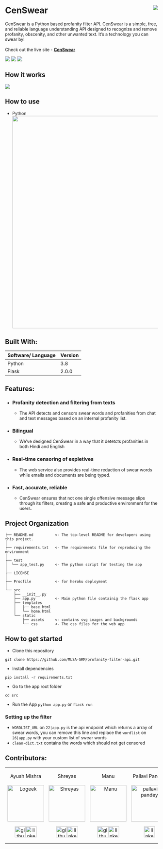 # CenSwear <img src="https://i.ibb.co/LpTqC8H/censwear.png" align="right">
CenSwear is a Python based profanity filter API. CenSwear is a simple, free, and reliable language understanding API designed to recognize and remove profanity, obscenity, and other unwanted text. It’s a technology you can swear by!<br><br>
Check out the live site - [**CenSwear**](https://profanity-filter-api.azurewebsites.net/)

![](https://img.shields.io/github/forks/MLSA-SRM/profanity-filter-api?color=green&style=for-the-badge)
![](https://img.shields.io/github/stars/MLSA-SRM/profanity-filter-api?color=silver&style=for-the-badge)
![](https://img.shields.io/github/license/MLSA-SRM/profanity-filter-api?color=yellow&style=for-the-badge)

## How it works
<img src="https://i.imgur.com/YYiEfI4.gif" align="center">

## How to use
* Python <br>
  <img src="https://i.imgur.com/r8Pmn50.png" width="700">

## Built With:
| Software/ Language | Version |
|----------|---------|
| Python | 3.8 |
| Flask | 2.0.0 |

## Features:
* ### Profanity detection and filtering from texts 
  * The API detects and censors swear words and profanities from chat and text messages based on an internal profanity list.

* ### Bilingual
  * We’ve designed CenSwear in a way that it detetcts profanities in both Hindi and English
  
* ### Real-time censoring of expletives
  * The web service also provides real-time redaction of swear words while emails and documents are being typed.
  
* ### Fast, accurate, reliable
  * CenSwear ensures that not one single offensive message slips through its filters, creating a safe and productive environment for the users.
  

Project Organization
------------

    ├── README.md          <- The top-level README for developers using this project.
    │
    ├── requirements.txt   <- The requirements file for reproducing the environment
    │
    ├── test
    │  └── app_test.py     <- The python script for testing the app
    │
    ├── LICENSE
    │
    ├── Procfile           <- for heroku deployment
    │
    └── src
        ├── __init__.py 
        ├── app.py         <- Main python file containig the flask app
        ├── templates
        │   ├── base.html
        │   └── home.html
        └── static
            ├── assets     <- contains svg images and backgrounds 
            └── css        <- The css files for the web app

## How to get started
* Clone this repository 
```
git clone https://github.com/MLSA-SRM/profanity-filter-api.git
```
* Install dependencies 
```
pip install -r requirements.txt
```
* Go to the app root folder 
```
cd src
```
* Run the App  `python app.py` or `flask run`

### Setting up the filter
* `WORDLIST_URL` on `22|app.py` is the api endpoint which returns a array of swear words, you can remove this line and replace the `wordlist` on `26|app.py` with your custom list of swear words
* `clean-dict.txt` contains the words which should not get censored

## Contributors:
<table>
<td><p align="center">    Ayush Mishra  <br><br><img src = "https://avatars.githubusercontent.com/u/36323763?v=4"  height="120" alt="Logeek"></p><p align="center"><a href = "https://github.com/sudo-logic"><img src = "http://www.iconninja.com/files/241/825/211/round-collaboration-social-github-code-circle-network-icon.svg" width="36" height = "36" alt="github-logo"/></a><a href = "https://www.linkedin.com/in/ayush-mishra-srm/"><img src = "http://www.iconninja.com/files/863/607/751/network-linkedin-social-connection-circular-circle-media-icon.svg" width="36" height="36" alt="linkedin-logo" /></a></p></td>
  
<td><p align="center"> Shreyas <br><br><img src = "https://avatars.githubusercontent.com/u/81923486?v=4"  height="120" alt="Shreyas"></p><p align="center"><a href = "https://github.com/ShreyasDatta"><img src = "http://www.iconninja.com/files/241/825/211/round-collaboration-social-github-code-circle-network-icon.svg" width="36" height = "36" alt="github-logo"/></a><a href = "https://www.linkedin.com/in/shreyas-datta-32bb041a1/"><img src = "http://www.iconninja.com/files/863/607/751/network-linkedin-social-connection-circular-circle-media-icon.svg" width="36" height="36" alt="linkedin-logo" /></a></p></td>
  
<td><p align="center">Manu<br> <br><img src = "https://avatars.githubusercontent.com/u/46190721?v=4"  height="120" alt="Manu"></p><p align="center"><a href = "https://github.com/manushyaaa"><img src = "http://www.iconninja.com/files/241/825/211/round-collaboration-social-github-code-circle-network-icon.svg" width="36" height = "36" alt="github-logo"/></a><a href = "https://www.linkedin.com/in/manu-sunil-8356b51b9/"><img src = "http://www.iconninja.com/files/863/607/751/network-linkedin-social-connection-circular-circle-media-icon.svg" width="36" height="36" alt="linkedin-logo" /></a></p></td>
  
<td><p align="center">Pallavi Pandey<br> <br><img src = "https://media-exp1.licdn.com/dms/image/C4D03AQGVXvb8JHZUqw/profile-displayphoto-shrink_400_400/0/1602692630506?e=1632960000&v=beta&t=5XEL0YSmOvE0o9AzHNIGi-bs8kY9Fj7yNqV91I_sQ1E"  height="120" alt="pallavi-pandey"></p><p align="center"><a href = "https://www.linkedin.com/in/pallavi-pandey-27b4b71b8/"><img src = "http://www.iconninja.com/files/863/607/751/network-linkedin-social-connection-circular-circle-media-icon.svg" width="36" height="36" alt="linkedin-logo" /></a></p></td>
  
<td><p align="center">Priyanshi David<br> <br><img src = "https://media-exp1.licdn.com/dms/image/C5603AQE0xGrfOyBVFA/profile-displayphoto-shrink_400_400/0/1606122219889?e=1632960000&v=beta&t=_CwiZdOeFQtEkOblJz9g8-4BLsLrIfppM-QJb5rdxyU"  height="120" alt="priyanshi-david"></p><p align="center"><a href = "https://www.linkedin.com/in/priyanshi-david-28910b200/"><img src = "http://www.iconninja.com/files/863/607/751/network-linkedin-social-connection-circular-circle-media-icon.svg" width="36" height="36" alt="linkedin-logo" /></a></p></td>
  
<td><p align="center">     Sahil<br> <br><img src = "https://avatars.githubusercontent.com/u/68604369?v=4"  height="120" alt="Sahil"></p><p align="center"><a href = "https://github.com/sahiljena"><img src = "http://www.iconninja.com/files/241/825/211/round-collaboration-social-github-code-circle-network-icon.svg" width="36" height = "36" alt="github-logo"/></a><a href = "https://www.linkedin.com/in/sahil-jena/"><img src = "http://www.iconninja.com/files/863/607/751/network-linkedin-social-connection-circular-circle-media-icon.svg" width="36" height="36" alt="linkedin-logo" /></a></p></td>
  </table>
